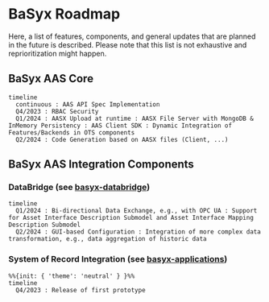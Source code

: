 # BaSyx Roadmap
Here, a list of features, components, and general updates that are planned in the future is described. Please note that this list is not exhaustive and reprioritization might happen.

## BaSyx AAS Core
````mermaid
timeline
  continuous : AAS API Spec Implementation
  Q4/2023 : RBAC Security
  Q1/2024 : AASX Upload at runtime : AASX File Server with MongoDB & InMemory Persistency : AAS Client SDK : Dynamic Integration of Features/Backends in OTS components
  Q2/2024 : Code Generation based on AASX files (Client, ...)
````

## BaSyx AAS Integration Components

### DataBridge (see [basyx-databridge](https://github.com/eclipse-basyx/basyx-databridge))
````mermaid
timeline
  Q1/2024 : Bi-directional Data Exchange, e.g., with OPC UA : Support for Asset Interface Description Submodel and Asset Interface Mapping Description Submodel
  Q2/2024 : GUI-based Configuration : Integration of more complex data transformation, e.g., data aggregation of historic data
````

### System of Record Integration (see [basyx-applications](https://github.com/eclipse-basyx/basyx-applications/tree/main/dataintegrator))
````mermaid
%%{init: { 'theme': 'neutral' } }%%
timeline
  Q4/2023 : Release of first prototype
````
